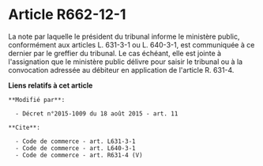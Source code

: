 # Article R662-12-1

La note par laquelle le président du tribunal informe le ministère public, conformément aux articles L. 631-3-1 ou L.
640-3-1, est communiquée à ce dernier par le greffier du tribunal. Le cas échéant, elle est jointe à l'assignation que le
ministère public délivre pour saisir le tribunal ou à la convocation adressée au débiteur en application de l'article R.
631-4.

**Liens relatifs à cet article**

	**Modifié par**:

	  - Décret n°2015-1009 du 18 août 2015 - art. 11

	**Cite**:

	  - Code de commerce - art. L631-3-1
	  - Code de commerce - art. L640-3-1
	  - Code de commerce - art. R631-4 (V)
